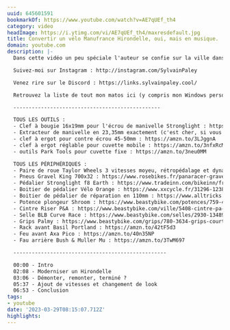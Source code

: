 ```yaml
---
uuid: 645601591
bookmarkOf: https://www.youtube.com/watch?v=AE7qUEf_th4
category: video
headImage: https://i.ytimg.com/vi/AE7qUEf_th4/maxresdefault.jpg
title: Convertir un vélo Manufrance Hirondelle, oui, mais en musique.
domain: youtube.com
description: |-
  Dans cette vidéo un peu spéciale l'auteur se confie sur la ville dans laquelle il a grandi et propose de documenter la modernisation d'un vélo Manufrance Hirondelle, en insistant sur les points critiques tels que ce #!%%%#!! de boîtier de pédalier.

  Suivez-moi sur Instagram : http://instagram.com/SylvainPaley

  Venez rire sur le Discord : https://links.sylvainpaley.cool/

  Retrouvez la liste de tout mon matos ici (y compris mon Windows personnalisé) : http://bit.ly/trellosp

  ------------------------------------------------

  TOUS LES OUTILS :
  - Clef à bougie 16x19mm pour l'écrou de manivelle Stronglight : https://amzn.to/405YmzT
  - Extracteur de manivelle en 23,35mm exactement (c'est cher, si vous êtes sur Marseille contactez-moi) : https://motortools.de/Extracteur-filet-ext-M2335-x-1-mm
  - clef à ergot pour contre écrou 45-50mm : https://amzn.to/3LJggnA
  - clef à ergot réglable pour cuvette mobile : https://amzn.to/3nfxRcM
  - outils Park Tools pour cuvette fixe : https://amzn.to/3neu0MM

  TOUS LES PÉRIPHÉRIQUES :
  - Paire de roue Taylor Wheels 3 vitesses moyeu, rétropédalage et dynamo : https://www.taylor-wheels.com/28-bicycle-rim-wheelset-shimano-dynamo-nexus-3-speed-coaster-brake
  - Pneus Gravel King 700x32 : https://www.rosebikes.fr/panaracer-gravelking-pneu-tringle-souple-28700c-2690322
  - Pédalier Stronglight f8 Earth : https://www.tradeinn.com/bikeinn/fr/stronglight-pedalier-f8-earth/137172515/p
  - Boitier de pédalier Vélo Orange : https://www.xxcycle.fr/31296-123800-boitier-de-pedalier-velo-orange-pas-francais.html#/36476-taille-110_mm
  - Boitier de pédalier de réparation en 110mm : https://www.alltricks.fr/F-11907-boitiers-de-pedaliers/P-2408769-boitier_pedalier_newton_carre_reparation_2_roulements_sans_filetage_l_110mm
  - Potence plongeur Shroom : https://www.beastybike.com/potences/759-4984-potence-plongeur-shroom.html#/103-couleur-argent/148-longueur-80_mm
  - Cintre Riser P&A : https://www.beastybike.com/ville/5408-cintre-pa-riser-aluminium.html
  - Selle BLB Curve Race : https://www.beastybike.com/selles/2930-13489-selle-blb-curve-race.html
  - Grips Palmy : https://www.beastybike.com/grips/780-3634-grips-court-palmy.html#/42-couleur-marron
  - Rack avant Basil Portland : https://amzn.to/42tF5d3
  - Feu avant Axa Pico : https://amzn.to/40n35NP
  - Fau arrière Bush & Muller Mu : https://amzn.to/3TwM697

  --------------------------------------------------

  00:00 - Intro
  02:08 - Moderniser un Hirondelle
  03:06 - Démonter, remonter, terminé ?
  05:37 - Ajout de vitesses et changement de look
  06:53 - Conclusion
tags:
- youtube
date: '2023-03-29T08:15:07.712Z'
highlights:
---
```



